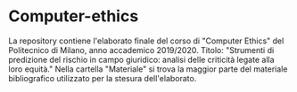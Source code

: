 # Computer-ethics

La repository contiene l'elaborato finale del corso di "Computer Ethics" del Politecnico di Milano, anno accademico 2019/2020. Titolo: "Strumenti di predizione del rischio in campo giuridico: analisi delle criticità legate alla loro equità." 
Nella cartella "Materiale" si trova la maggior parte del materiale bibliografico utilizzato per la stesura dell'elaborato.
